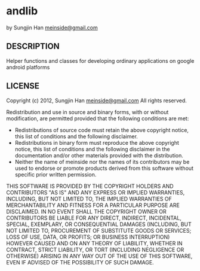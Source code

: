 # andlib #
by Sungjin Han <meinside@gmail.com>

## DESCRIPTION ##

Helper functions and classes for developing ordinary applications on google android platforms

## LICENSE ##

Copyright (c) 2012, Sungjin Han <meinside@gmail.com>
All rights reserved.
  
 Redistribution and use in source and binary forms, with or without
 modification, are permitted provided that the following conditions are met:
    
 * Redistributions of source code must retain the above copyright notice,
   this list of conditions and the following disclaimer.
 * Redistributions in binary form must reproduce the above copyright
   notice, this list of conditions and the following disclaimer in the
   documentation and/or other materials provided with the distribution.
 * Neither the name of meinside nor the names of its contributors may be
   used to endorse or promote products derived from this software without
   specific prior written permission.
							  
 THIS SOFTWARE IS PROVIDED BY THE COPYRIGHT HOLDERS AND CONTRIBUTORS "AS IS"
 AND ANY EXPRESS OR IMPLIED WARRANTIES, INCLUDING, BUT NOT LIMITED TO, THE
 IMPLIED WARRANTIES OF MERCHANTABILITY AND FITNESS FOR A PARTICULAR PURPOSE
 ARE DISCLAIMED. IN NO EVENT SHALL THE COPYRIGHT OWNER OR CONTRIBUTORS BE
 LIABLE FOR ANY DIRECT, INDIRECT, INCIDENTAL, SPECIAL, EXEMPLARY, OR
 CONSEQUENTIAL DAMAGES (INCLUDING, BUT NOT LIMITED TO, PROCUREMENT OF
 SUBSTITUTE GOODS OR SERVICES; LOSS OF USE, DATA, OR PROFITS; OR BUSINESS
 INTERRUPTION) HOWEVER CAUSED AND ON ANY THEORY OF LIABILITY, WHETHER IN
 CONTRACT, STRICT LIABILITY, OR TORT (INCLUDING NEGLIGENCE OR OTHERWISE)
 ARISING IN ANY WAY OUT OF THE USE OF THIS SOFTWARE, EVEN IF ADVISED OF THE
 POSSIBILITY OF SUCH DAMAGE.

